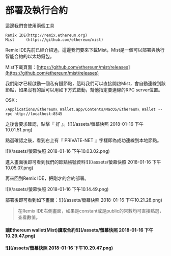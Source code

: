 # 部署及執行合約

這邊我們會使用兩個工具

```
Remix IDE(http://remix.ethereum.org)
Mist     (https://github.com/ethereum/mist)
```

Remix IDE先前已經介紹過，這邊我們要來下載Mist，Mist是一個可以部署與執行智能合約的以太坊錢包。

Mist下載頁面：[https://github.com/ethereum/mist/releases](https://github.com/ethereum/mist/releases)

我們剛才已經啟動一個私有鏈節點，這時我們可以直接開啟Mist，會自動連線到該節點，如果沒有的話可以用如下方式啟動，幫他指定要連線的RPC server位置。

OSX :

```
/Applications/Ethereum\ Wallet.app/Contents/MacOS/Ethereum\ Wallet --rpc http://localhost:8545
```

之後會要求確認，點擊『 好 』。![](/assets/螢幕快照 2018-01-16 下午10.01.51.png)

點選確認之後，看到右上有『 PRIVATE-NET 』字樣即為成功連線到本地節點。

![](/assets/螢幕快照 2018-01-16 下午10.03.02.png)

進入畫面後即可看到我們的節點帳號資料![](/assets/螢幕快照 2018-01-16 下午10.05.07.png)

再來回到Remix IDE，把剛才的合約部署。

![](/assets/螢幕快照 2018-01-16 下午10.14.49.png)

部署後即可看到如下畫面：![](/assets/螢幕快照 2018-01-16 下午10.21.28.png)

> 在Remix IDE右側畫面，如果是constant或是public的常數均可直接點選，查看數值。



#### 讓Ethereum wallet\(Mist\)讀取合約![](/assets/螢幕快照 2018-01-16 下午10.29.47.png)

#### ![](/assets/螢幕快照 2018-01-16 下午10.29.47.png)



